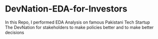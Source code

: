 # DevNation-EDA-for-Investors
In this Repo, I performed EDA Analysis on famous Pakistani Tech Startup The DevNation for stakeholders to make policies better and to make better decisions
